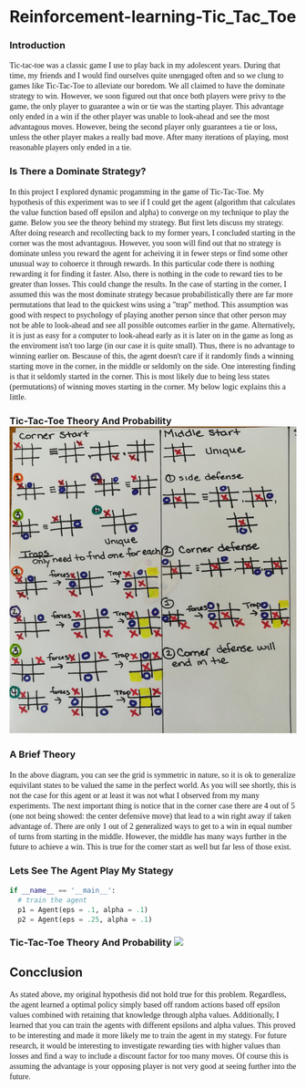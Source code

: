 # Reinforcement-learning-Tic_Tac_Toe

### Introduction
<span style="font-family:Papyrus"> Tic-tac-toe was a classic game I use to play back in my adolescent years. During that time, my friends and I would find ourselves quite unengaged often and so we clung to games like Tic-Tac-Toe to alleviate our boredom. We all claimed to have the dominate strategy to win. However, we soon figured out that once both players were privy to the game, the only player to guarantee a win or tie was the starting player. This advantage only ended in a win if the other player was unable to look-ahead and see the most advantagous moves. However, being the second player only guarantees a tie or loss, unless the other player makes a really bad move. After many iterations of playing, most reasonable players only ended in a tie.
</span>

### Is There a Dominate Strategy?
<span style="font-family:Papyrus"> In this project I explored dynamic progamming in the game of Tic-Tac-Toe. My hypothesis of this experiment was to see if I could get the agent (algorithm that calculates the value function based off epsilon and alpha) to converge on my technique to play the game. Below you see the theory behind my strategy. But first lets discuss my strategy. After doing research and recollecting back to my former years, I concluded starting in the corner was the most advantagous. However, you soon will find out that no strategy is dominate unless you reward the agent for acheiving it in fewer steps or find some other unusual way to cohoerce it through rewards. In this particular code there is nothing rewarding it for finding it faster. Also, there is nothing in the code to reward ties to be greater than losses. This could change the results. In the case of starting in the corner, I assumed this was the most dominate strategy becasue probabilistically there are far more permutations that lead to the quickest wins using a "trap" method. This assumption was good with respect to psychology of playing another person since that other person may not be able to look-ahead and see all possible outcomes earlier in the game. Alternatively, it is just as easy for a computer to look-ahead early as it is later on in the game as long as the enviroment isn't too large (in our case it is quite small). Thus, there is no advantage to winning earlier on. Bescause of this, the agent doesn't care if it randomly finds a winning starting move in the corner, in the middle or seldomly on the side. One interesting finding is that it seldomly started in the corner. This is most likely due to being less states (permutations) of winning moves starting in the corner. My below logic explains this a little.  
</span>
<p align="center">
  <h3>Tic-Tac-Toe Theory And Probability </>
  <img src="tic-tac-toe.png" )
</p>

### A Brief Theory
<span style="font-family:Papyrus"> In the above diagram, you can see the grid is symmetric in nature, so it is ok to generalize equivilant states to be valued the same in the perfect world. As you will see shortly, this is not the case for this agent or at least it was not what I observed from my many experiments. The next important thing is notice that in the corner case there are 4 out of 5 (one not being showed: the center defensive move) that lead to a win right away if taken advantage of. There are only 1 out of 2 generalized ways to get to a win in equal number of turns from starting in the middle. However, the middle has many ways further in the future to achieve a win. This is true for the corner start as well but far less of those exist. 
</span>

### Lets See The Agent Play My Stategy


```python
if __name__ == '__main__':
  # train the agent
  p1 = Agent(eps = .1, alpha = .1)
  p2 = Agent(eps = .25, alpha = .1)

```

<p align="center">
  <h3>Tic-Tac-Toe Theory And Probability </>
  <img src="tic-tac-toe2.png" )
</p>

## Concclusion

<span style="font-family:Papyrus"> As stated above, my original hypothesis did not hold true for this problem. Regardless, the agent learned a optimal policy simply based off random actions based off epsilon values combined with retaining that knowledge through alpha values. Additionally, I learned that you can train the agents with different epsilons and alpha values. This proved to be interesting and made it more likely me to train the agent in my stategy. For future research, it would be interesting to investigate rewarding ties with higher values than losses and find a way to include a discount factor for too many moves. Of course this is assuming the advantage is your opposing player is not very good at seeing further into the future. 
</span>
